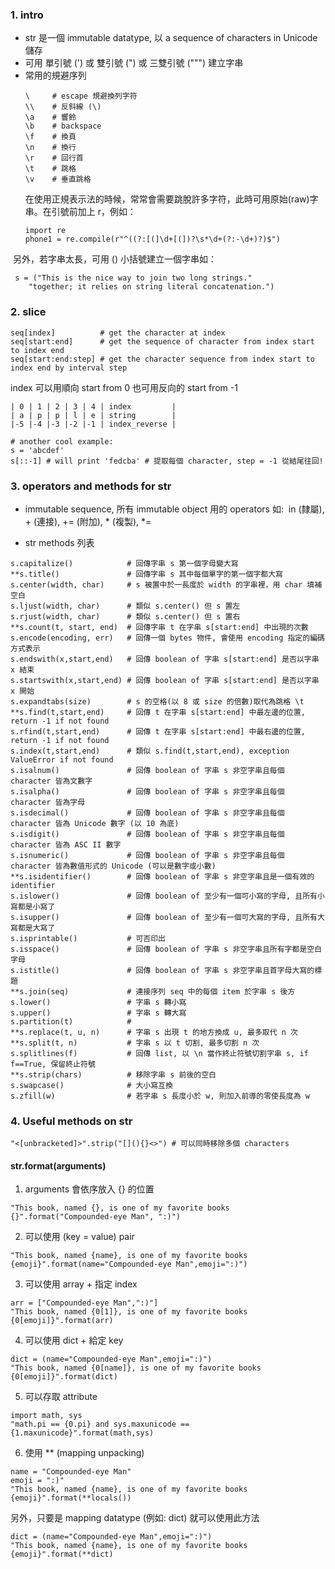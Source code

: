 ### 1. intro
- str 是一個 immutable datatype, 以 a sequence of characters in Unicode 儲存
- 可用 單引號 (') 或 雙引號 (") 或 三雙引號 (""") 建立字串
- 常用的規避序列
  ```
  \     # escape 規避換列字符
  \\    # 反斜線 (\)
  \a    # 響鈴
  \b    # backspace
  \f    # 換頁
  \n    # 換行
  \r    # 回行首
  \t    # 跳格
  \v    # 垂直跳格
  ```
  在使用正規表示法的時候，常常會需要跳脫許多字符，此時可用原始(raw)字串。在引號前加上 r，例如：
  ```
  import re
  phone1 = re.compile(r"^((?:[(]\d+[(])?\s*\d+(?:-\d+)?)$")
  ```
  另外，若字串太長，可用 () 小括號建立一個字串如：
  ```
  s = ("This is the nice way to join two long strings."
      "together; it relies on string literal concatenation.")
  ```

### 2. slice
```
seq[index]          # get the character at index
seq[start:end]      # get the sequence of character from index start to index end
seq[start:end:step] # get the character sequence from index start to index end by interval step
```
index 可以用順向 start from 0 也可用反向的 start from -1
```
| 0 | 1 | 2 | 3 | 4 | index         |
| a | p | p | l | e | string        |
|-5 |-4 |-3 |-2 |-1 | index_reverse |

# another cool example:
s = 'abcdef'
s[::-1] # will print 'fedcba' # 提取每個 character, step = -1 從結尾往回!
```

### 3. operators and methods for str
- immutable sequence, 所有 immutable object 用的 operators 如: 
  in (隸屬), + (連接), += (附加), * (複製), *= 

- str methods 列表
```
s.capitalize()            # 回傳字串 s 第一個字母變大寫
**s.title()               # 回傳字串 s 其中每個單字的第一個字都大寫
s.center(width, char)     # s 被置中於一長度於 width 的字串裡，用 char 填補空白
s.ljust(width, char)      # 類似 s.center() 但 s 置左
s.rjust(width, char)      # 類似 s.center() 但 s 置右
**s.count(t, start, end)  # 回傳字串 t 在字串 s[start:end] 中出現的次數
s.encode(encoding, err)   # 回傳一個 bytes 物件, 會使用 encoding 指定的編碼方式表示
s.endswith(x,start,end)   # 回傳 boolean of 字串 s[start:end] 是否以字串 x 結束
s.startswith(x,start,end) # 回傳 boolean of 字串 s[start:end] 是否以字串 x 開始
s.expandtabs(size)        # s 的空格(以 8 或 size 的倍數)取代為跳格 \t
**s.find(t,start,end)     # 回傳 t 在字串 s[start:end] 中最左邊的位置, return -1 if not found
s.rfind(t,start,end)      # 回傳 t 在字串 s[start:end] 中最右邊的位置, return -1 if not found
s.index(t,start,end)      # 類似 s.find(t,start,end), exception ValueError if not found
s.isalnum()               # 回傳 boolean of 字串 s 非空字串且每個 character 皆為文數字
s.isalpha()               # 回傳 boolean of 字串 s 非空字串且每個 character 皆為字母
s.isdecimal()             # 回傳 boolean of 字串 s 非空字串且每個 character 皆為 Unicode 數字 (以 10 為底)
s.isdigit()               # 回傳 boolean of 字串 s 非空字串且每個 character 皆為 ASC II 數字
s.isnumeric()             # 回傳 boolean of 字串 s 非空字串且每個 character 皆為數值形式的 Unicode (可以是數字或小數)
**s.isidentifier()        # 回傳 boolean of 字串 s 非空字串且是一個有效的 identifier
s.islower()               # 回傳 boolean of 至少有一個可小寫的字母, 且所有小寫都是小寫了
s.isupper()               # 回傳 boolean of 至少有一個可大寫的字母, 且所有大寫都是大寫了
s.isprintable()           # 可否印出
s.isspace()               # 回傳 boolean of 字串 s 非空字串且所有字都是空白字母
s.istitle()               # 回傳 boolean of 字串 s 非空字串且首字母大寫的標題
**s.join(seq)             # 連接序列 seq 中的每個 item 於字串 s 後方
s.lower()                 # 字串 s 轉小寫
s.upper()                 # 字串 s 轉大寫
s.partition(t)            # 
**s.replace(t, u, n)      # 字串 s 出現 t 的地方換成 u, 最多取代 n 次
**s.split(t, n)           # 字串 s 以 t 切割, 最多切割 n 次
s.splitlines(f)           # 回傳 list, 以 \n 當作終止符號切割字串 s, if f==True, 保留終止符號
**s.strip(chars)          # 移除字串 s 前後的空白
s.swapcase()              # 大小寫互換
s.zfill(w)                # 若字串 s 長度小於 w, 則加入前導的零使長度為 w
```

### 4. Useful methods on str
```
"<[unbracketed]>".strip("[](){}<>") # 可以同時移除多個 characters
```
#### str.format(arguments)
1. arguments 會依序放入 {} 的位置
```
"This book, named {}, is one of my favorite books {}".format("Compounded-eye Man", ":)")
```
2. 可以使用 (key = value) pair
```
"This book, named {name}, is one of my favorite books {emoji}".format(name="Compounded-eye Man",emoji=":)")
```
3. 可以使用 array + 指定 index
```
arr = ["Compounded-eye Man",":)"]
"This book, named {0[1]}, is one of my favorite books {0[emoji]}".format(arr)
```
4. 可以使用 dict + 給定 key
```
dict = (name="Compounded-eye Man",emoji=":)")
"This book, named {0[name]}, is one of my favorite books {0[emoji]}".format(dict)
```
5. 可以存取 attribute
```
import math, sys
"math.pi == {0.pi} and sys.maxunicode == {1.maxunicode}".format(math,sys)
```
6. 使用 \*\* (mapping unpacking)
```
name = "Compounded-eye Man"
emoji = ":)"
"This book, named {name}, is one of my favorite books {emoji}".format(**locals())
```
另外，只要是 mapping datatype (例如: dict) 就可以使用此方法
```
dict = (name="Compounded-eye Man",emoji=":)")
"This book, named {name}, is one of my favorite books {emoji}".format(**dict)
```
